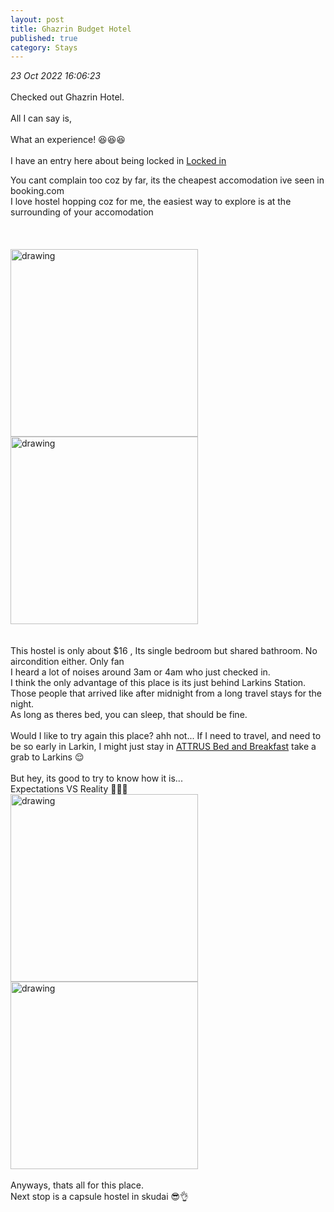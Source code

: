 ```yaml
---
layout: post
title: Ghazrin Budget Hotel
published: true
category: Stays
---
```

_23 Oct 2022 16:06:23_
<br> 
<br>
Checked out Ghazrin Hotel.  
<br>
All I can say is, 
<br>
<br>
What an experience! 😆😆😆
<br>
<br>
I have an entry here about being locked in [Locked in](http://rhearellin.com/Blog_Post39/)
<br>

You cant complain too coz by far, its the cheapest accomodation ive seen in booking.com
<br>
I love hostel hopping coz for me, the easiest way to explore is at the surrounding of your accomodation
<br>
<br>
<br>
<br>
<img src="https://drive.google.com/uc?export=view&id=1sP3arKwwuq76W2eQ0Cgn93YGlymTmadE" alt="drawing" width="300"/> <img src="https://drive.google.com/uc?export=view&id=1I98N7jyQiCRjH2eUevHPs9vqFXbgUWr5" alt="drawing" width="300"/>
<br>
<br>
<br>
This hostel is only about $16 , Its single bedroom but shared bathroom. No aircondition either. Only fan
<br>
I heard a lot of noises around 3am or 4am who just checked in.
<br>
I think the only advantage of this place is its just behind Larkins Station. 
<br>
Those people that arrived like after midnight from a long travel stays for the night.
<br>
As long as theres bed, you can sleep, that should be fine. 
<br>
<br>
Would I like to try again this place? ahh not... If I need to travel, and need to be so early in Larkin, I might just stay in [ATTRUS Bed and Breakfast](http://rhearellin.com/Blog_Post36/) take a grab to Larkins 😌
<br>
<br>
But hey, its good to try to know how it is...
<br>
Expectations VS Reality 🤭🤭🤭
<br>
<img src="https://drive.google.com/uc?export=view&id=11_SL17IZBwttBVSSg_V-kGXEWfZt-hmN" alt="drawing" width="300"/> <img src="https://drive.google.com/uc?export=view&id=13OTNO_9x_1rJ2lAOd23L7SF1tvQmBGpL" alt="drawing" width="300"/>
<br>
<br>
Anyways, thats all for this place.
<br>
Next stop is a capsule hostel in skudai 😎👌
<br>








